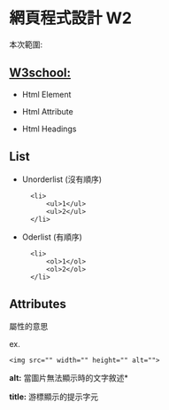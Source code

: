 # **網頁程式設計 W2**

本次範圍:

## [W3school:](https://www.w3schools.com/)

- Html Element

- Html Attribute

- Html Headings

## **List**


- Unorderlist
(沒有順序)

        <li>
            <ul>1</ul>
            <ul>2</ul>
        </li>
- Oderlist
(有順序)

        <li>
            <ol>1</ol>
            <ol>2</ol>
        </li>

## **Attributes**

屬性的意思

ex.

    <img src="" width="" height="" alt="">

**alt:** 當圖片無法顯示時的文字敘述*

**title:** 游標顯示的提示字元